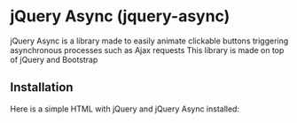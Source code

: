 jQuery Async (jquery-async)
=============

jQuery Async is a library made to easily animate clickable buttons triggering asynchronous processes such as Ajax requests
This library is made on top of jQuery and Bootstrap

Installation
-------------
Here is a simple HTML with jQuery and jQuery Async installed:

><!doctype html>
><html lang="en">
><head>
>    <title>Simple jquery-async page</title>
>
>    <link href="http://twitter.github.com/bootstrap/assets/css/bootstrap.css" rel="stylesheet">
>    <link href="http://twitter.github.com/bootstrap/assets/css/bootstrap-responsive.css" rel="stylesheet">
>    <link href="http://twitter.github.com/bootstrap/assets/css/bootstrap-responsive.css" rel="stylesheet">
>    <script src="http://code.jquery.com/jquery-1.9.0.min.js"></script>
>
>    <link href="../css/k.loader.css" rel="stylesheet">
>
>    <script src="../js/k.loader.js"></script>
>    <script src="../js/k.async.js"></script>
>
></head>
><body></body>
></html>
